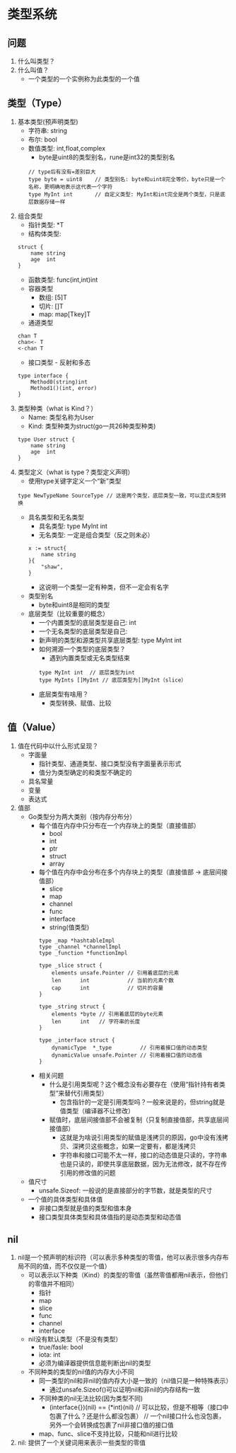 # 类型系统
## 问题
1. 什么叫类型？
2. 什么叫值？
    * 一个类型的一个实例称为此类型的一个值

## 类型（Type）
1. 基本类型(预声明类型)
    * 字符串: string
    * 布尔: bool
    * 数值类型: int,float,complex
        * byte是uint8的类型别名，rune是int32的类型别名
        ```
        // type后有没有=差别巨大
        type byte = uint8    // 类型别名: byte和uint8完全等价，byte只是一个名称，更明确地表示这代表一个字符
        type MyInt int       // 自定义类型: MyInt和int完全是两个类型，只是底层数据存储一样
        ```
2. 组合类型
    * 指针类型: *T
    * 结构体类型:
    ```
    struct {
        name string
        age  int
    }
    ```
    * 函数类型: func(int,int)int
    * 容器类型
        * 数组: [5]T
        * 切片: []T
        * map: map[Tkey]T
    * 通道类型
    ```
    chan T
    chan<- T
    <-chan T
    ```
    * 接口类型 - 反射和多态
    ```
    type interface {
        Method0(string)int
        Method1()(int, error)
    }
    ```
3. 类型种类（what is Kind？）
    * Name: 类型名称为User
    * Kind: 类型种类为struct(go一共26种类型种类)
    ```
    type User struct {
        name string
        age  int
    }
    ```
4. 类型定义（what is type？类型定义声明）
    * 使用type关键字定义一个“新”类型
    ```
    type NewTypeName SourceType // 这是两个类型，底层类型一致，可以显式类型转换
    ```
    * 具名类型和无名类型
        * 具名类型: type MyInt int
        * 无名类型: 一定是组合类型（反之则未必）
        ```
        x := struct{
            name string
        }{
            "shaw",
        }
        ```
        * 这说明一个类型一定有种类，但不一定会有名字
    * 类型别名
        * byte和uint8是相同的类型
    * 底层类型（比较重要的概念）
        * 一个内置类型的底层类型是自己: int
        * 一个无名类型的底层类型是自己: 
        * 新声明的类型和源类型共享底层类型: type MyInt int
        * 如何溯源一个类型的底层类型？
            * 遇到内置类型或无名类型结束
            ```
            type MyInt int  // 底层类型为int
            type MyInts []MyInt // 底层类型为[]MyInt（slice）
            ```
        * 底层类型有啥用？
            * 类型转换、赋值、比较

## 值（Value）
1. 值在代码中以什么形式呈现？
    * 字面量
        * 指针类型、通道类型、接口类型没有字面量表示形式
        * 值分为类型确定的和类型不确定的
    * 具名常量
    * 变量
    * 表达式
2. 值部
    * Go类型分为两大类别（按内存分布分）
        * 每个值在内存中只分布在一个内存块上的类型（直接值部）
            * bool
            * int
            * ptr
            * struct
            * array
        * 每个值在内存中会分布在多个内存块上的类型（直接值部 -> 底层间接值部）
            * slice
            * map
            * channel
            * func
            * interface
            * string(值类型)
            ```
            type _map *hashtableImpl
            type _channel *channelImpl
            type _function *functionImpl

            type _slice struct {
                elements unsafe.Pointer // 引用着底层的元素
                len      int            // 当前的元素个数
                cap      int            // 切片的容量
            }

            type _string struct {
                elements *byte // 引用着底层的byte元素
                len      int   // 字符串的长度
            }

            type _interface struct {
                dynamicType  *_type         // 引用着接口值的动态类型
                dynamicValue unsafe.Pointer // 引用着接口值的动态值
            }
            ```
        * 相关问题
            * 什么是引用类型呢？这个概念没有必要存在（使用“指针持有者类型”来替代引用类型）
                * 包含指针的一定是引用类型吗？一般来说是的，但string就是值类型（编译器不让修改）
            * 赋值时，底层间接值部不会被复制（只复制直接值部，共享底层间接值部）
                * 这就是为啥说引用类型的赋值是浅拷贝的原因，go中没有浅拷贝、深拷贝这些概念，如果一定要有，都是浅拷贝
                * 字符串和接口可能不太一样，接口的动态值是只读的，字符串也是只读的，即使共享底层数据，因为无法修改，就不存在传引用的修改值的问题
    * 值尺寸
        * unsafe.Sizeof: 一般说的是直接部分的字节数，就是类型的尺寸
    * 一个值的具体类型和具体值
        * 非接口类型就是值的类型和值本身
        * 接口类型具体类型和具体值指的是动态类型和动态值

## nil
1. nil是一个预声明的标识符（可以表示多种类型的零值，他可以表示很多内存布局不同的值，而不仅仅是一个值）
    * 可以表示以下种类（Kind）的类型的零值（虽然零值都用nil表示，但他们的零值并不相同）
        * 指针
        * map
        * slice
        * func
        * channel
        * interface
    * nil没有默认类型（不是没有类型）
        * true/fasle: bool
        * iota: int
        * 必须为编译器提供信息能判断出nil的类型
    * 不同种类的类型的nil值的内存大小不同
        * 同一类型的nil和非nil的值内存大小是一致的（nil值只是一种特殊表示）
            * 通过unsafe.Sizeof()可以证明nil和非nil的内存结构一致
        * 不同种类的nil无法比较(因为类型不同)
            * (interface{})(nil) == (*int)(nil)  // 可以比较，但是不相等（接口中包裹了什么？还是什么都没包裹）
                                                 // 一个nil接口什么也没包裹，另外一个会转换成包裹了nil非接口值的接口值
        * map、func、slice不支持比较，只能和nil进行比较
2. nil: 提供了一个关键词用来表示一些类型的零值